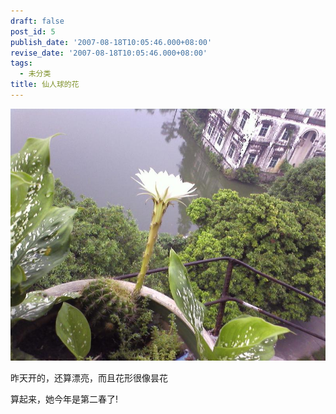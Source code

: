 ```yaml
---
draft: false
post_id: 5
publish_date: '2007-08-18T10:05:46.000+08:00'
revise_date: '2007-08-18T10:05:46.000+08:00'
tags:
  - 未分类
title: 仙人球的花
---
```


![仙人球的花](img_bimg_3949656873220898428.jpg)

昨天开的，还算漂亮，而且花形很像昙花

算起来，她今年是第二春了!
